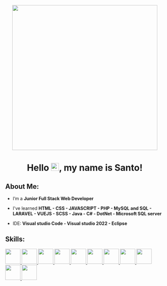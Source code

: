 <p align="center">
  <img width="460" height=460" src="https://media4.giphy.com/media/Dh5q0sShxgp13DwrvG/giphy.gif?cid=ecf05e478d92354298af1dd858426a85e830ad30549e433c&rid=giphy.gif&ct=g">
</p>

<h1 align="center">Hello <img src="https://raw.githubusercontent.com/MartinHeinz/MartinHeinz/master/wave.gif" width="25px">, my name is Santo!</h1>
                                                                                                                                                                                                       

## About Me:

-  I’m a **Junior Full Stack  Web Developer**

-  I've learned **HTML - CSS - JAVASCRIPT - PHP - MySQL and SQL - LARAVEL - VUEJS - SCSS - Java - C# - DotNet - Microsoft SQL server**

- IDE: **Visual studio Code - Visual studio 2022 - Eclipse**
## Skills:

<p align="left"> 
    <a href="#" target="_blank"> <img src="https://cdn1.iconfinder.com/data/icons/logotypes/32/badge-html-5-256.png" width="48px"/> </a> 
    <a href="#" target="_blank"> <img src="https://cdn1.iconfinder.com/data/icons/logotypes/32/badge-css-3-256.png" width="48px"/> </a> 
    <a href="#" target="_blank"> <img src="https://upload.wikimedia.org/wikipedia/commons/7/73/Javascript-736400_960_720.png" width="48px"/> </a>                             <a href="#" target="_blank"> <img src="https://upload.wikimedia.org/wikipedia/commons/thumb/9/96/Sass_Logo_Color.svg/1200px-Sass_Logo_Color.svg.png" width="48px"/> </a>
    <a href="#" target="_blank"> <img src="https://upload.wikimedia.org/wikipedia/commons/thumb/2/27/PHP-logo.svg/1200px-PHP-logo.svg.png" width="48px"/> </a>
    <a href="#" target="_blank"> <img src="https://d1.awsstatic.com/asset-repository/products/amazon-rds/1024px-MySQL.ff87215b43fd7292af172e2a5d9b844217262571.png" width="48px"/> </a>                                               <a href="#" target="_blank"> <img src="https://upload.wikimedia.org/wikipedia/commons/thumb/9/9a/Laravel.svg/1200px-Laravel.svg.png" width="48px"/> </a>               <a href="#" target="_blank"> <img src="https://upload.wikimedia.org/wikipedia/commons/thumb/9/95/Vue.js_Logo_2.svg/1184px-Vue.js_Logo_2.svg.png" width="48px"/> </a>    
     <a href="#" target="_blank"> <img src="https://upload.wikimedia.org/wikipedia/it/thumb/2/2e/Java_Logo.svg/550px-Java_Logo.svg.png" width="48px"/> </a> 
     <a href="#" target="_blank"> <img src="https://static.cdnlogo.com/logos/c/27/c.svg" width="48px"/> </a> 
     <a href="#" target="_blank"> <img src="https://cdn.worldvectorlogo.com/logos/dotnet.svg" width="48px"/> </a>
     
</p>

<br/>
